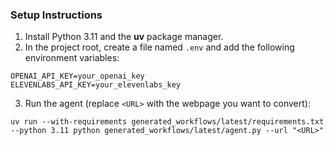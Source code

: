 ### Setup Instructions

1. Install Python 3.11 and the **uv** package manager.
2. In the project root, create a file named `.env` and add the following environment variables:

```
OPENAI_API_KEY=your_openai_key
ELEVENLABS_API_KEY=your_elevenlabs_key
```
3. Run the agent (replace `<URL>` with the webpage you want to convert):

```
uv run --with-requirements generated_workflows/latest/requirements.txt --python 3.11 python generated_workflows/latest/agent.py --url "<URL>"
```